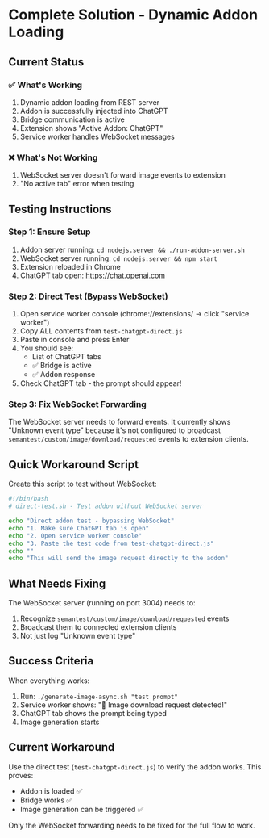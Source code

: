 # Complete Solution - Dynamic Addon Loading

## Current Status

### ✅ What's Working
1. Dynamic addon loading from REST server
2. Addon is successfully injected into ChatGPT
3. Bridge communication is active
4. Extension shows "Active Addon: ChatGPT"
5. Service worker handles WebSocket messages

### ❌ What's Not Working
1. WebSocket server doesn't forward image events to extension
2. "No active tab" error when testing

## Testing Instructions

### Step 1: Ensure Setup
1. Addon server running: `cd nodejs.server && ./run-addon-server.sh`
2. WebSocket server running: `cd nodejs.server && npm start`
3. Extension reloaded in Chrome
4. ChatGPT tab open: https://chat.openai.com

### Step 2: Direct Test (Bypass WebSocket)
1. Open service worker console (chrome://extensions/ → click "service worker")
2. Copy ALL contents from `test-chatgpt-direct.js`
3. Paste in console and press Enter
4. You should see:
   - List of ChatGPT tabs
   - ✅ Bridge is active
   - ✅ Addon response
5. Check ChatGPT tab - the prompt should appear!

### Step 3: Fix WebSocket Forwarding
The WebSocket server needs to forward events. It currently shows "Unknown event type" because it's not configured to broadcast `semantest/custom/image/download/requested` events to extension clients.

## Quick Workaround Script

Create this script to test without WebSocket:

```bash
#!/bin/bash
# direct-test.sh - Test addon without WebSocket server

echo "Direct addon test - bypassing WebSocket"
echo "1. Make sure ChatGPT tab is open"
echo "2. Open service worker console"
echo "3. Paste the test code from test-chatgpt-direct.js"
echo ""
echo "This will send the image request directly to the addon"
```

## What Needs Fixing

The WebSocket server (running on port 3004) needs to:
1. Recognize `semantest/custom/image/download/requested` events
2. Broadcast them to connected extension clients
3. Not just log "Unknown event type"

## Success Criteria

When everything works:
1. Run: `./generate-image-async.sh "test prompt"`
2. Service worker shows: "🎯 Image download request detected!"
3. ChatGPT tab shows the prompt being typed
4. Image generation starts

## Current Workaround

Use the direct test (`test-chatgpt-direct.js`) to verify the addon works. This proves:
- Addon is loaded ✅
- Bridge works ✅
- Image generation can be triggered ✅

Only the WebSocket forwarding needs to be fixed for the full flow to work.